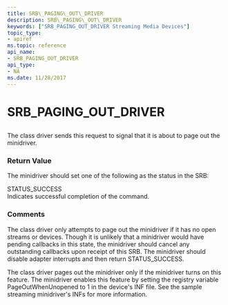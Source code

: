 ```yaml
---
title: SRB\_PAGING\_OUT\_DRIVER
description: SRB\_PAGING\_OUT\_DRIVER
keywords: ["SRB_PAGING_OUT_DRIVER Streaming Media Devices"]
topic_type:
- apiref
ms.topic: reference
api_name:
- SRB_PAGING_OUT_DRIVER
api_type:
- NA
ms.date: 11/28/2017
---
```


# SRB\_PAGING\_OUT\_DRIVER


## <span id="ddk_srb_paging_out_driver_ks"></span><span id="DDK_SRB_PAGING_OUT_DRIVER_KS"></span>


The class driver sends this request to signal that it is about to page out the minidriver.

### <span id="return_value"></span><span id="RETURN_VALUE"></span>Return Value

The minidriver should set one of the following as the status in the SRB:

<span id="STATUS_SUCCESS"></span><span id="status_success"></span>STATUS\_SUCCESS  
Indicates successful completion of the command.

### Comments

The class driver only attempts to page out the minidriver if it has no open streams or devices. Though it is unlikely that a minidriver would have pending callbacks in this state, the minidriver should cancel any outstanding callbacks upon receipt of this SRB. The minidriver should disable adapter interrupts and then return STATUS\_SUCCESS.

The class driver pages out the minidriver only if the minidriver turns on this feature. The minidriver enables this feature by setting the registry variable PageOutWhenUnopened to 1 in the device's INF file. See the sample streaming minidriver's INFs for more information.

 

 





